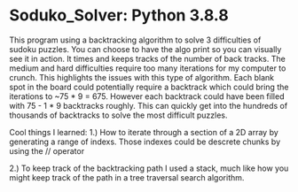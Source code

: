 # Soduko_Solver: Python 3.8.8
This program using a backtracking algorithm to solve 3 difficulties of sudoku puzzles.
You can choose to have the algo print so you can visually see it in action.
It times and keeps tracks of the number of back tracks.
The medium and hard difficulties require too many iterations for my computer to crunch.
This highlights the issues with this type of algorithm. Each blank spot in the board could potentially require a backtrack which could bring the iterations to ~75 * 9 = 675.
However each backtrack could have been filled with 75 - 1 * 9 backtracks roughly. This can quickly get into the hundreds of thousands of backtracks to solve the most difficult puzzles.


Cool things I learned:
1.) How to iterate through a section of a 2D array by generating a range of indexs.
  Those indexes could be descrete chunks by using the // operator
  
2.) To keep track of the backtracking path I used a stack, much like how you might keep track of the path
  in a tree traversal search algorithm.
 
